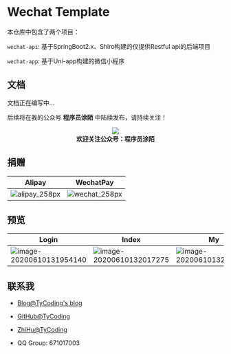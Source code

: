 # Wechat Template

本仓库中包含了两个项目：

`wechat-api`: 基于SpringBoot2.x、Shiro构建的仅提供Restful api的后端项目

`wechat-app`: 基于Uni-app构建的微信小程序



## 文档

文档正在编写中...



后续将在我的公众号 **程序员涂陌** 中陆续发布，请持续关注！

<div align=center>
  <img src="https://tycoding.cn/cdn/qrcode_for_gh.jpg">
  <div style="font-size: 14px;font-weight: bold;">
    欢迎关注公众号：程序员涂陌
  </div>
</div>





## 捐赠

| Alipay                                                     | WechatPay                                                  |
| ---------------------------------------------------------- | ---------------------------------------------------------- |
| ![alipay_258px](http://cdn.tycoding.cn/20200610132929.png) | ![wechat_258px](http://cdn.tycoding.cn/20200610132940.png) |



## 预览

| Login                                                        | Index                                                        | My                                                           |
| ------------------------------------------------------------ | ------------------------------------------------------------ | ------------------------------------------------------------ |
| ![image-20200610131954140](http://cdn.tycoding.cn/20200610131954.png) | ![image-20200610132017275](http://cdn.tycoding.cn/20200610132017.png) | ![image-20200610132035053](http://cdn.tycoding.cn/20200610132035.png) |



## 联系我

- [Blog@TyCoding's blog](http://www.tycoding.cn)

- [GitHub@TyCoding](https://github.com/TyCoding)

- [ZhiHu@TyCoding](https://www.zhihu.com/people/tomo-83-82/activities)

- QQ Group: 671017003

